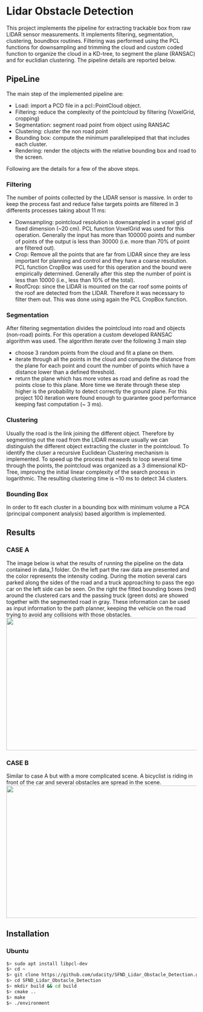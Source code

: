 # Lidar Obstacle Detection
This project implements the pipeline for extracting trackable box from raw LIDAR sensor measurements. 
It implements filtering, segmentation, clustering, boundbox routines. Filtering was performed using the PCL functions for downsampling and trimming the cloud and custom coded function to organize the cloud in a KD-tree, to segment the plane (RANSAC) and for euclidian clustering.
The pipeline details are reported below.

## PipeLine 
The main step of the implemented pipeline are:
- Load: import a PCD file in a pcl::PointCloud object.
- Filtering: reduce the complexity of the pointcloud by filtering (VoxelGrid, cropping)
- Segmentation: segment road point from object using RANSAC
- Clustering: cluster the non road point
- Bounding box: compute the minimum parallelepiped that that includes each cluster. 
- Rendering: render the objects with the relative bounding box and road to the screen. 

Following are the details for a few of the above steps. 

### Filtering
The number of points collected by the LIDAR sensor is massive. In order to keep the process fast and reduce false targets points are filtered in 3 differents processes taking about 11 ms:
 - Downsampling: pointcloud resolution is downsampled in a voxel grid of fixed dimension (~20 cm). PCL function VoxelGrid was used for this operation. Generally the input has more than 100000 points and number of points of the output is less than 30000 (i.e. more than 70% of point are filtered out).
 - Crop: Remove all the points that are far from LIDAR since they are less important for planning and control and they have a coarse resolution. PCL function CropBox was used for this operation and the bound were empirically determined. Generally after this step the number of point is less than 10000 (i.e., less than 10% of the total).
 - RoofCrop: since the LIDAR is mounted on the car roof some points of the roof are detected from the LIDAR. Therefore it was necessary to filter them out. This was done using again the PCL CropBox function.
 
### Segmentation
After filtering segmentation divides the pointcloud into road and objects (non-road) points. For this operation a custom developed RANSAC algorithm was used. The algorithm iterate over the following 3 main step
  - choose 3 random points from the cloud and fit a plane on them.
  - iterate through all the points in the cloud and compute the distance from the plane for each point and count the number of points which have a distance lower than a defined threshold.
  - return the plane which has more votes as road and define as road the points close to this plane. More time we iterate through these step higher is the probability to detect correctly the ground plane. For this project 100 iteration were found enough to guarantee good performance keeping fast computation (~ 3 ms). 
 
### Clustering
Usually the road is the link joining the different object. Therefore by segmenting out the road from the LIDAR measure usually we can distinguish the different object extracting the cluster in the pointcloud. To identify the cluser a recursive Euclidean Clustering mechanism is implemented. To speed up the process that needs to loop several time through the points, the pointcloud was organized as a 3 dimensional KD-Tree, improving the initial linear complexity of the search process in logarithmic. The resulting clustering time is ~10 ms to detect 34 clusters.

### Bounding Box 
In order to fit each cluster in a bounding box with minimum volume a PCA (principal component analysis) based algorithm is implemented.
 

## Results

### CASE A
The image below is what the results of running the pipeline on the data contained in data_1 folder. On the left part the raw data are presented and the color represents the intensity coding. During the motion several cars parked along the sides of the road and a truck approaching to pass the ego car on the left side can be seen. On the right the fitted bounding boxes (red) around the clustered cars and the passing truck (green dots) are showed together with the segmented road in gray. These information can be used as input information to the path planner, keeping the vehicle on the road trying to avoid any collisions with those obstacles.
<img src="media/ObstacleDetection2FPS.gif" width="800" height="350" />


### CASE B
Similar to case A but with a more complicated scene. A bicyclist is riding in front of the car and several obstacles are spread in the scene.
<img src="media/BikeDetectionFPS.gif" width="800" height="350" />


## Installation

### Ubuntu 

```bash
$> sudo apt install libpcl-dev
$> cd ~
$> git clone https://github.com/udacity/SFND_Lidar_Obstacle_Detection.git
$> cd SFND_Lidar_Obstacle_Detection
$> mkdir build && cd build
$> cmake ..
$> make
$> ./environment
```
